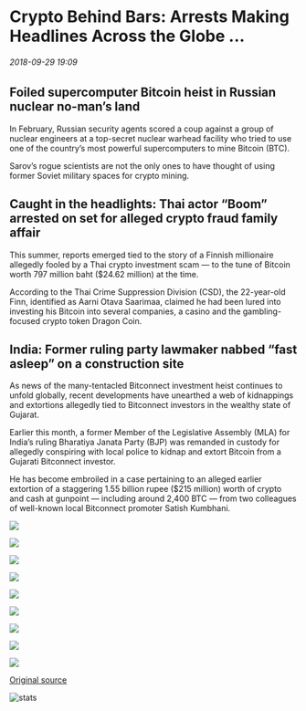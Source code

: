 # Crypto Behind Bars: Arrests Making Headlines Across the Globe ...

###### 2018-09-29 19:09

## Foiled supercomputer Bitcoin heist in Russian nuclear no-man’s land

In February, Russian security agents scored a coup against a group of nuclear engineers at a top-secret nuclear warhead facility who tried to use one of the country’s most powerful supercomputers to mine Bitcoin (BTC).

Sarov’s rogue scientists are not the only ones to have thought of using former Soviet military spaces for crypto mining.

## Caught in the headlights: Thai actor “Boom” arrested on set for alleged crypto fraud family affair

This summer, reports emerged tied to the story of a Finnish millionaire allegedly fooled by a Thai crypto investment scam — to the tune of Bitcoin worth 797 million baht ($24.62 million) at the time.

According to the Thai Crime Suppression Division (CSD), the 22-year-old Finn, identified as Aarni Otava Saarimaa, claimed he had been lured into investing his Bitcoin into several companies, a casino and the gambling-focused crypto token Dragon Coin.

## India: Former ruling party lawmaker nabbed “fast asleep” on a construction site

As news of the many-tentacled Bitconnect investment heist continues to unfold globally, recent developments have unearthed a web of kidnappings and extortions allegedly tied to Bitconnect investors in the wealthy state of Gujarat.

Earlier this month, a former Member of the Legislative Assembly (MLA) for India’s ruling Bharatiya Janata Party (BJP) was remanded in custody for allegedly conspiring with local police to kidnap and extort Bitcoin from a Gujarati Bitconnect investor.

He has become embroiled in a case pertaining to an alleged earlier extortion of a staggering 1.55 billion rupee ($215 million) worth of crypto and cash at gunpoint — including around 2,400 BTC — from two colleagues of well-known local Bitconnect promoter Satish Kumbhani.

![](https://s3.cointelegraph.com/storage/uploads/view/b5c47e5a58e3022abd98d7d9eb7e10b8.jpg)

![](https://s3.cointelegraph.com/storage/uploads/view/52176be3ac04f180bc5da904d118227e.jpg)

![](https://s3.cointelegraph.com/storage/uploads/view/c27c320fd7d97a18e0630ca6535b0fa1.jpg)

![](https://s3.cointelegraph.com/storage/uploads/view/46ebf9cc9beb6e16bdda3aba6be100ee.jpg)

![](https://s3.cointelegraph.com/storage/uploads/view/615c96f78659039f56f2e9958316396f.png)

![](https://s3.cointelegraph.com/storage/uploads/view/e8b4053010662a7955c66294ad45e13e.jpg)

![](https://s3.cointelegraph.com/storage/uploads/view/ecd7e7b2573861e619c656ac455ebf2a.jpg)

![](https://s3.cointelegraph.com/storage/uploads/view/783f41429e99a89c1091025d7916d4be.png)

![](https://s3.cointelegraph.com/storage/uploads/view/58f6d4bfba5d9742632feb0b05d1c4ff.png)

[Original source](https://cointelegraph.com/news/crypto-behind-bars-arrests-making-headlines-across-the-globe)

![stats](https://c.statcounter.com/11760860/0/a89fa40b/1/ "stats")